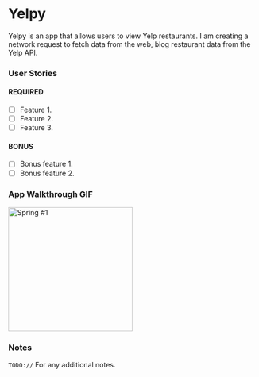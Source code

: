 # Yelpy

Yelpy is an app that allows users to view Yelp restaurants. I am creating a network request to fetch data from the web, blog restaurant data from the Yelp API.

### User Stories
#### REQUIRED
- [ ] Feature 1.
- [ ] Feature 2.
- [ ] Feature 3.

#### BONUS
- [ ] Bonus feature 1.
- [ ] Bonus feature 2.

### App Walkthrough GIF

<p float="left">
<img src='https://user-images.githubusercontent.com/32227554/153534387-4af50e26-f029-4b4d-8246-d9645b250a77.gif' width=250 alt='Spring #1' />
</p>


### Notes
`TODO://`
For any additional notes.
